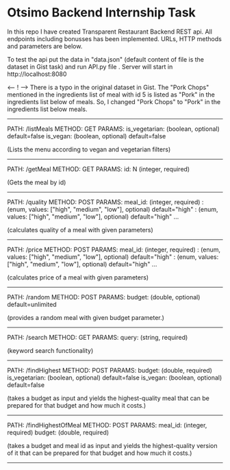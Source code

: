 # Otsimo Backend Internship Task

In this repo I have created Transparent Restaurant Backend REST api. All endpoints including bonusses has been implemented. URLs, HTTP methods and
parameters are below.

To test the api put the data in "data.json" (default content of file is the dataset in Gist task) and run  API.py file . Server will start in http://localhost:8080

<-- ! --> There is a typo in the original dataset in Gist. The "Pork Chops" mentioned in the ingredients list of meal with id 5 is listed as "Pork" in the ingredients list below of meals. So, I changed "Pork Chops" to "Pork" in the ingredients list below meals.

***********************************************************
PATH: /listMeals
METHOD: GET
PARAMS:
  is_vegetarian: (boolean, optional) default=false
  is_vegan: (boolean, optional) default=false
 
(Lists the menu according to vegan and vegetarian filters)
***********************************************************
PATH: /getMeal
METHOD: GET
PARAMS:
    id: N (integer, required)

(Gets the meal by id) 
***********************************************************
PATH: /quality
METHOD: POST
PARAMS:
  meal_id: (integer, required)
  <ingredient-1>: (enum, values: ["high", "medium", "low"], optional) default="high"
  <ingredient-2>: (enum, values: ["high", "medium", "low"], optional) default="high"
  ...

(calculates quality of a meal with given parameters)

***********************************************************
PATH: /price
METHOD: POST
PARAMS:
  meal_id: (integer, required)
  <ingredient-1>: (enum, values: ["high", "medium", "low"], optional) default="high"
  <ingredient-2>: (enum, values: ["high", "medium", "low"], optional) default="high"
  ...

(calculates price of a meal with given parameters)

***********************************************************
PATH: /random
METHOD: POST
PARAMS:
  budget: (double, optional) default=unlimited
  
(provides a random meal with given budget parameter.)

***********************************************************
PATH: /search
METHOD: GET
PARAMS:
  query: (string, required)
  
 (keyword search functionality)

***********************************************************
PATH: /findHighest
METHOD: POST
PARAMS:
  budget: (double, required)
  is_vegetarian: (boolean, optional) default=false
  is_vegan: (boolean, optional) default=false

(takes a budget as input and yields the highest-quality meal that can be
prepared for that budget and how much it costs.)

***********************************************************
PATH: /findHighestOfMeal
METHOD: POST
PARAMS:
  meal_id: (integer, required)
  budget: (double, required)

(takes a budget and meal id as input and yields the highest-quality version
of it that can be prepared for that budget and how much it costs.)


***********************************************************






